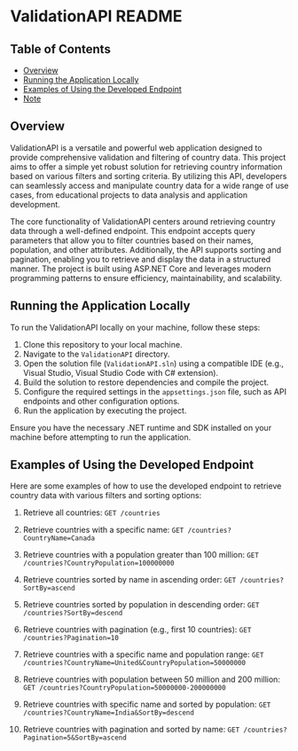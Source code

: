 # ValidationAPI README

## Table of Contents
- [Overview](#overview)
- [Running the Application Locally](#running-the-application-locally)
- [Examples of Using the Developed Endpoint](#examples-of-using-the-developed-endpoint)
- [Note](#note)

## Overview

ValidationAPI is a versatile and powerful web application designed to provide comprehensive validation and filtering of country data. This project aims to offer a simple yet robust solution for retrieving country information based on various filters and sorting criteria. By utilizing this API, developers can seamlessly access and manipulate country data for a wide range of use cases, from educational projects to data analysis and application development.

The core functionality of ValidationAPI centers around retrieving country data through a well-defined endpoint. This endpoint accepts query parameters that allow you to filter countries based on their names, population, and other attributes. Additionally, the API supports sorting and pagination, enabling you to retrieve and display the data in a structured manner. The project is built using ASP.NET Core and leverages modern programming patterns to ensure efficiency, maintainability, and scalability.

## Running the Application Locally

To run the ValidationAPI locally on your machine, follow these steps:

1. Clone this repository to your local machine.
2. Navigate to the `ValidationAPI` directory.
3. Open the solution file (`ValidationAPI.sln`) using a compatible IDE (e.g., Visual Studio, Visual Studio Code with C# extension).
4. Build the solution to restore dependencies and compile the project.
5. Configure the required settings in the `appsettings.json` file, such as API endpoints and other configuration options.
6. Run the application by executing the project.

Ensure you have the necessary .NET runtime and SDK installed on your machine before attempting to run the application.

## Examples of Using the Developed Endpoint

Here are some examples of how to use the developed endpoint to retrieve country data with various filters and sorting options:

1. Retrieve all countries:
   `GET /countries`

2. Retrieve countries with a specific name:
   `GET /countries?CountryName=Canada`

3. Retrieve countries with a population greater than 100 million:
   `GET /countries?CountryPopulation=100000000`

4. Retrieve countries sorted by name in ascending order:
   `GET /countries?SortBy=ascend`

5. Retrieve countries sorted by population in descending order:
   `GET /countries?SortBy=descend`

6. Retrieve countries with pagination (e.g., first 10 countries):
   `GET /countries?Pagination=10`

7. Retrieve countries with a specific name and population range:
   `GET /countries?CountryName=United&CountryPopulation=50000000`

8. Retrieve countries with population between 50 million and 200 million:
   `GET /countries?CountryPopulation=50000000-200000000`

9. Retrieve countries with specific name and sorted by population:
   `GET /countries?CountryName=India&SortBy=descend`

10. Retrieve countries with pagination and sorted by name:
    `GET /countries?Pagination=5&SortBy=ascend`